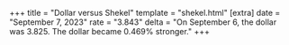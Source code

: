 +++
title = "Dollar versus Shekel"
template = "shekel.html"
[extra]
date = "September  7, 2023"
rate = "3.843"
delta = "On September  6, the dollar was 3.825. The dollar became 0.469% stronger."
+++
